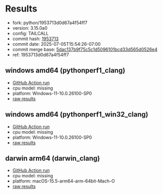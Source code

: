 # Results

- fork: python/1953713d0d67a4f54ff7
- version: 3.15.0a0
- config: TAILCALL
- commit hash: [1953713](https://github.com/python/cpython/commit/1953713)
- commit date: 2025-07-05T15:54:26-07:00
- commit merge base: [5dac137b9f75c5c1d5096101bcd33d565d0526e4](https://github.com/python/cpython/commit/5dac137b9f75c5c1d5096101bcd33d565d0526e4)
- ref: 1953713d0d67a4f54ff7

## windows amd64 (pythonperf1_clang)

- [GitHub Action run](https://github.com/faster-cpython/benchmarking/actions/runs/16093257761)
- cpu model: missing
- platform: Windows-11-10.0.26100-SP0
- [raw results](bm-20250705-pythonperf1_clang-amd64-python-1953713d0d67a4f54ff7-3.15.0a0-1953713.json)

## windows amd64 (pythonperf1_win32_clang)

- [GitHub Action run](https://github.com/faster-cpython/benchmarking/actions/runs/16093257761)
- cpu model: missing
- platform: Windows-11-10.0.26100-SP0
- [raw results](bm-20250705-pythonperf1_win32_clang-amd64-python-1953713d0d67a4f54ff7-3.15.0a0-1953713.json)

## darwin arm64 (darwin_clang)

- [GitHub Action run](https://github.com/faster-cpython/benchmarking/actions/runs/16093257761)
- cpu model: missing
- platform: macOS-15.5-arm64-arm-64bit-Mach-O
- [raw results](bm-20250705-darwin_clang-arm64-python-1953713d0d67a4f54ff7-3.15.0a0-1953713.json)

